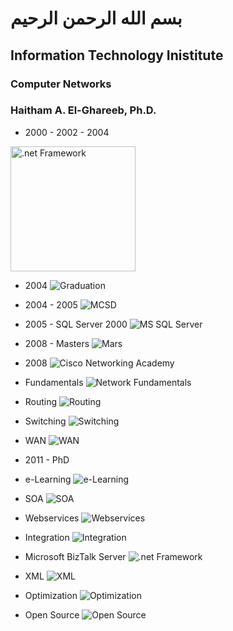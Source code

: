 # بسم الله الرحمن الرحيم

## Information Technology Inistitute

### Computer Networks

### Haitham A. El-Ghareeb, Ph.D.

- 2000 - 2002 - 2004
<img alt=".net Framework" src="https://github.com/helghareeb/courses/blob/master/computer_networks/ITI/intake_38/Day_01/img/001.png" width=200 height=200 />

- 2004
![Graduation](https://github.com/helghareeb/courses/blob/master/computer_networks/ITI/intake_38/Day_01/img/002.jpg)

- 2004 - 2005
![MCSD](https://github.com/helghareeb/courses/blob/master/computer_networks/ITI/intake_38/Day_01/img/003.png)

- 2005 - SQL Server 2000
![MS SQL Server](https://github.com/helghareeb/courses/blob/master/computer_networks/ITI/intake_38/Day_01/img/004.jpg)

- 2008 - Masters
![Mars](https://github.com/helghareeb/courses/blob/master/computer_networks/ITI/intake_38/Day_01/img/005.jpg)

- 2008
![Cisco Networking Academy](https://github.com/helghareeb/courses/blob/master/computer_networks/ITI/intake_38/Day_01/img/006.jpg)

- Fundamentals
![Network Fundamentals](https://github.com/helghareeb/courses/blob/master/computer_networks/ITI/intake_38/Day_01/img/007.jpg)

- Routing
![Routing](https://github.com/helghareeb/courses/blob/master/computer_networks/ITI/intake_38/Day_01/img/008.jpg)

- Switching
![Switching](https://github.com/helghareeb/courses/blob/master/computer_networks/ITI/intake_38/Day_01/img/009.jpg)

- WAN
![WAN](https://github.com/helghareeb/courses/blob/master/computer_networks/ITI/intake_38/Day_01/img/010.png)

- 2011 - PhD

- e-Learning
![e-Learning](https://github.com/helghareeb/courses/blob/master/computer_networks/ITI/intake_38/Day_01/img/011.jpg)

- SOA
![SOA](https://github.com/helghareeb/courses/blob/master/computer_networks/ITI/intake_38/Day_01/img/012.jpg)

- Webservices
![Webservices](https://github.com/helghareeb/courses/blob/master/computer_networks/ITI/intake_38/Day_01/img/013.jpg)

- Integration
![Integration](https://github.com/helghareeb/courses/blob/master/computer_networks/ITI/intake_38/Day_01/img/014.jpg)

- Microsoft BizTalk Server
![.net Framework](https://github.com/helghareeb/courses/blob/master/computer_networks/ITI/intake_38/Day_01/img/015.jpg)

- XML
![XML](https://github.com/helghareeb/courses/blob/master/computer_networks/ITI/intake_38/Day_01/img/016.jpg)

- Optimization
![Optimization](https://github.com/helghareeb/courses/blob/master/computer_networks/ITI/intake_38/Day_01/img/017.jpg)

- Open Source
![Open Source](https://github.com/helghareeb/courses/blob/master/computer_networks/ITI/intake_38/Day_01/img/018.jpg)
